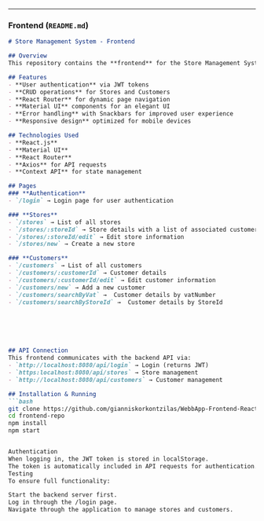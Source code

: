 
---

### **Frontend (`README.md`)**
```markdown
# Store Management System - Frontend

## Overview
This repository contains the **frontend** for the Store Management System, which provides a user-friendly interface for managing **stores** and **customers**. The frontend is built using **React.js** with **Material UI** for a modern and responsive design.

## Features
- **User authentication** via JWT tokens
- **CRUD operations** for Stores and Customers
- **React Router** for dynamic page navigation
- **Material UI** components for an elegant UI
- **Error handling** with Snackbars for improved user experience
- **Responsive design** optimized for mobile devices

## Technologies Used
- **React.js**
- **Material UI**
- **React Router**
- **Axios** for API requests
- **Context API** for state management

## Pages
### **Authentication**
- `/login` → Login page for user authentication

### **Stores**
- `/stores` → List of all stores
- `/stores/:storeId` → Store details with a list of associated customers
- `/stores/:storeId/edit` → Edit store information
- `/stores/new` → Create a new store

### **Customers**
- `/customers` → List of all customers
- `/customers/:customerId` → Customer details
- `/customers/:customerId/edit` → Edit customer information
- `/customers/new` → Add a new customer
- `/customers/searchByVat` →  Customer details by vatNumber
- `/customers/searchByStoreId` →  Customer details by StoreId






## API Connection
This frontend communicates with the backend API via:
- `http://localhost:8080/api/login` → Login (returns JWT)
- `https:localhost:8080/api/stores` → Store management
- `http://localhost:8080/api/customers` → Customer management

## Installation & Running
```bash
git clone https://github.com/gianniskorkontzilas/WebbApp-Frontend-React.git
cd frontend-repo
npm install
npm start


Authentication
When logging in, the JWT token is stored in localStorage.
The token is automatically included in API requests for authentication.
Testing
To ensure full functionality:

Start the backend server first.
Log in through the /login page.
Navigate through the application to manage stores and customers.
